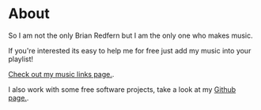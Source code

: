# About

So I am not the only Brian Redfern but I am the only one who makes music.

If you're interested its easy to help me for free just add my music into your playlist!

[Check out my music links page.](https://hyperfollow.com/brianredfern).

I also work with some free software projects, take a look at my  [Github page.](https://github.com/bredfern).
